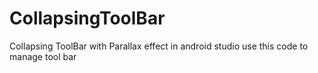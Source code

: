# CollapsingToolBar
Collapsing ToolBar with Parallax effect in android studio
use this code to manage tool bar
